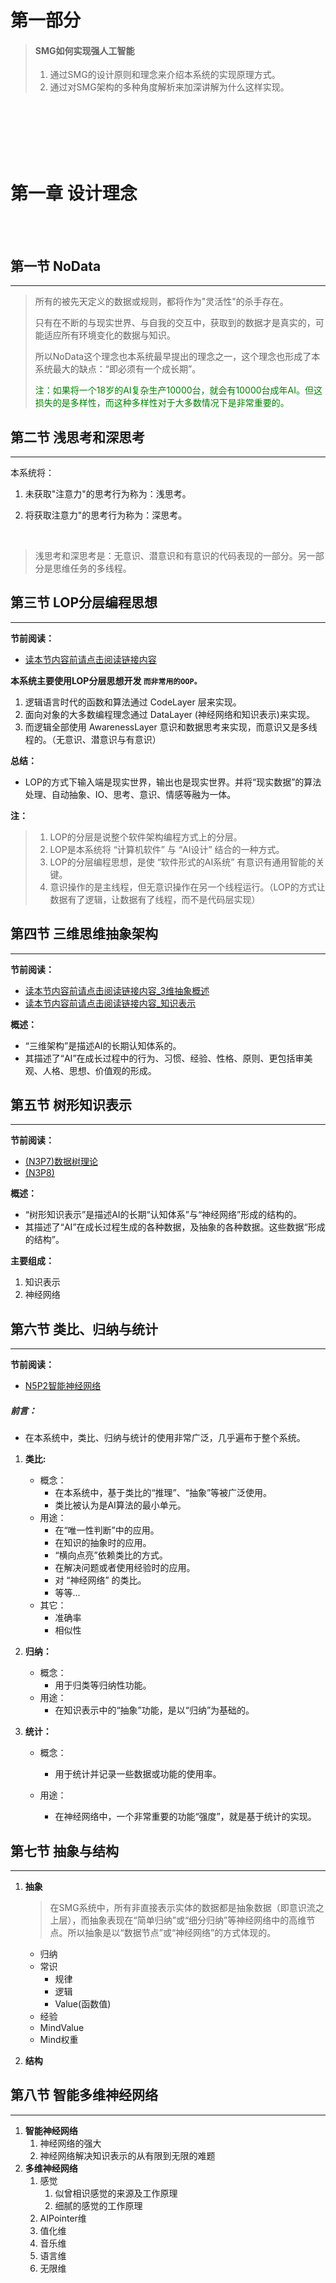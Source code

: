 
# 第一部分   

> #### SMG如何实现强人工智能
>
> 1. 通过SMG的设计原则和理念来介绍本系统的实现原理方式。
> 2. 通过对SMG架构的多种角度解析来加深讲解为什么这样实现。

<br><br><br><br><br>

# 第一章 设计理念

<br><br>

## 第一节 NoData

---

> 所有的被先天定义的数据或规则，都将作为"灵活性"的杀手存在。
>
> 
>
> 只有在不断的与现实世界、与自我的交互中，获取到的数据才是真实的，可能适应所有环境变化的数据与知识。
>
> 
>
> 所以NoData这个理念也本系统最早提出的理念之一，这个理念也形成了本系统最大的缺点：“即必须有一个成长期”。
>
> 
>
> <font color="green">注：如果将一个18岁的AI复杂生产10000台，就会有10000台成年AI。但这损失的是多样性，而这种多样性对于大多数情况下是非常重要的。</font>



## 第二节 浅思考和深思考

---

本系统将：

1. 未获取"注意力"的思考行为称为：浅思考。

2. 将获取注意力"的思考行为称为：深思考。

   ​

>  浅思考和深思考是：无意识、潜意识和有意识的代码表现的一部分。另一部分是思维任务的多线程。



## 第三节 LOP分层编程思想

---



**节前阅读：**

* [读本节内容前请点击阅读链接内容](../../手写笔记/Note4.md#n4p13loplayer-oriented-programming170803)



**本系统主要使用LOP分层思想开发   `而非常用的OOP。`**

1. 逻辑语言时代的函数和算法通过 CodeLayer 层来实现。
2. 面向对象的大多数编程理念通过 DataLayer (神经网络和知识表示)来实现。
3. 而逻辑全部使用 AwarenessLayer 意识和数据思考来实现，而意识又是多线程的。（无意识、潜意识与有意识）

**总结：**

* LOP的方式下输入端是现实世界，输出也是现实世界。并将“现实数据”的算法处理、自动抽象、IO、思考、意识、情感等融为一体。



**注：**

> 1. LOP的分层是说整个软件架构编程方式上的分层。
> 2. LOP是本系统将 “计算机软件” 与 “AI设计” 结合的一种方式。
> 3. LOP的分层编程思想，是使 “软件形式的AI系统” 有意识有通用智能的关键。
> 4. 意识操作的是主线程，但无意识操作在另一个线程运行。（LOP的方式让数据有了逻辑，让数据有了线程，而不是代码层实现）





## 第四节 三维思维抽象架构

---



**节前阅读：**

* [读本节内容前请点击阅读链接内容_3维抽象概述](../../框架/3维抽象概述.md#3维抽象概述)
* [读本节内容前请点击阅读链接内容_知识表示](../../框架/知识表示.md#第1维抽象的知识表示)

**概述：**

* “三维架构”是描述AI的长期认知体系的。
* 其描述了“AI”在成长过程中的行为、习惯、经验、性格、原则、更包括审美观、人格、思想、价值观的形成。





## 第五节 树形知识表示

---



**节前阅读：**

- [(N3P7)数据树理论](../../手写笔记/Note3.md#n3p7数据树理论)     
- [(N3P8)](../../手写笔记/Note3.md#n3p8)   

**概述：**

- “树形知识表示”是描述AI的长期“认知体系”与“神经网络”形成的结构的。  
- 其描述了“AI”在成长过程生成的各种数据，及抽象的各种数据。这些数据“形成的结构”。

**主要组成：**

1. 知识表示
2. 神经网络



## 第六节 类比、归纳与统计

---



**节前阅读：**

- [N5P2智能神经网络](../../手写笔记/Note5.md#n5p2智能神经网络)     

##### 前言：

* 在本系统中，类比、归纳与统计的使用非常广泛，几乎遍布于整个系统。

1. **类比:**

   * 概念：
     * 在本系统中，基于类比的“推理”、“抽象”等被广泛使用。
     * 类比被认为是AI算法的最小单元。
   * 用途：
     * 在“唯一性判断”中的应用。
     * 在知识的抽象时的应用。
     * “横向点亮”依赖类比的方式。
     * 在解决问题或者使用经验时的应用。
     * 对 “神经网络” 的类比。
     * 等等...
   * 其它：
     * 准确率
     * 相似性

2. **归纳：**

   * 概念：
     * 用于归类等归纳性功能。
   * 用途：
     * 在知识表示中的“抽象”功能，是以“归纳”为基础的。　

3. **统计：**

   * 概念：
     * 用于统计并记录一些数据或功能的使用率。


   * 用途：
     * 在神经网络中，一个非常重要的功能“强度”，就是基于统计的实现。





## 第七节 抽象与结构

---



1. **抽象**

   >  在SMG系统中，所有非直接表示实体的数据都是抽象数据（即意识流之上层），而抽象表现在“简单归纳”或“细分归纳”等神经网络中的高维节点。所以抽象是以“数据节点”或“神经网络”的方式体现的。

   * 归纳
   * 常识
     * 规律
     * 逻辑
     * Value(函数值)
   * 经验
   * MindValue
   * Mind权重

2. **结构**



## 第八节 智能多维神经网络

------



1. **智能神经网络**
   1. 神经网络的强大
   2. 神经网络解决知识表示的从有限到无限的难题
2. **多维神经网络**
   1. 感觉
      1. 似曾相识感觉的来源及工作原理
      2. 细腻的感觉的工作原理
   2. AIPointer维
   3. 值化维
   4. 音乐维
   5. 语言维
   6. 无限维